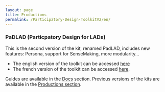 ```yaml
---
layout: page
title: Productions
permalink: /Participatory-Design-ToolkitV2/en/
---
```


### PaDLAD (Particpatory Design for LADs)
This is the second version of the kit, renamed PadLAD, includes new features: Persona, support for SenseMaking, more modularity...

* The english version of the toolkit can be accessed [here](/assets/PadLAD/PADLAD_KIT_en.pdf)
* The french version of the toolkit can be accessed [here](/assets/PadLAD/PADLAD_KIT_fr.pdf).

Guides are available in the [Docs](/docs) section.
Previous versions of the kits are available in the [Productions section](/productions/).
